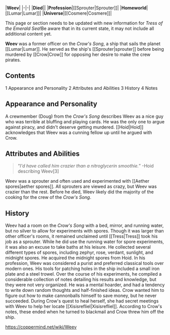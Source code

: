 |**Weev**|
|-|-|
|**Died**||
|**Profession**|[[Sprouter\|Sprouter]]|
|**Homeworld**|[[Lumar\|Lumar]]|
|**Universe**|[[Cosmere\|Cosmere]]|

This page or section needs to be updated with new information for *Tress of the Emerald Sea*!Be aware that in its current state, it may not include all additional content yet.

**Weev** was a former officer on the *Crow's Song*, a ship that sails the planet [[Lumar\|Lumar]]. He served as the ship's [[Sprouter\|sprouter]] before being murdered by [[Crow\|Crow]] for opposing her desire to make the crew pirates.

## Contents

1 Appearance and Personality
2 Attributes and Abilities
3 History
4 Notes


## Appearance and Personality
A crewmember (Doug) from the *Crow's Song* describes Weev as a nice guy who was terrible at bluffing and playing cards. He was the only one to argue against piracy, and didn't deserve getting murdered. [[Hoid\|Hoid]] acknowledges that Weev was a cunning fellow up until he argued with Crow.

## Attributes and Abilities
>“*I'd have called him crazier than a nitroglycerin smoothie.*”
\-Hoid describing Weev[3]

Weev was a sprouter and often used and experimented with [[Aether spores\|aether spores]]. All sprouters are viewed as crazy, but Weev was crazier than the rest.
Before he died, Weev likely did the majority of the cooking for the crew of the *Crow's Song*.

## History
Weev had a room on the *Crow's Song* with a bed, mirror, and running water, but no silver to allow for experiments with spores. Though it was larger than other officer's rooms, it remained unclaimed until [[Tress\|Tress]] took his job as a sprouter. While he did use the running water for spore experiments, it was also an excuse to take baths at his leisure.
He collected several different types of spores, including zephyr, rose, verdant, sunlight, and midnight spores. He acquired the midnight spores from Hoid. In his profession, Weev was considered a purist and preferred classical tools over modern ones. His tools for patching holes in the ship included a small iron plate and a steel trowel. Over the course of his experiments, he compiled a considerable collection of notes detailing his results and knowledge, but they were not very organized. He was a mental hoarder, and had a tendency to write down random thoughts and half-finished ideas. Crow wanted him to figure out how to make cannonballs himself to save money, but he never succeeded.
During Crow's quest to heal herself, she had secret meetings with Weev to help her locate [[Xisisrefliel\|Xisisrefliel]]. According to Crow's notes, these ended when he turned to blackmail and Crow threw him off the ship.



https://coppermind.net/wiki/Weev
